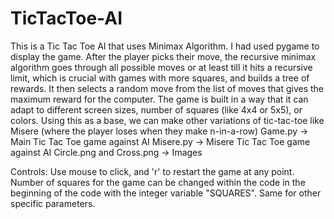 # TicTacToe-AI
This is a Tic Tac Toe AI that uses Minimax Algorithm. I had used pygame to display the game. After the player picks their move, the recursive minimax algorithm goes through all possible moves or at least till it hits a recursive limit, which is crucial with games with more squares, and builds a tree of rewards. It then selects a random move from the list of moves that gives the  maximum reward for the computer. The game is built in a way that it can adapt to different screen sizes, number of squares (like 4x4 or 5x5), or colors. Using this as a base, we can make other variations of tic-tac-toe like Misere (where the player loses when they make n-in-a-row)
Game.py -> Main Tic Tac Toe game against AI
Misere.py -> Misere Tic Tac Toe game against AI
Circle.png and Cross.png -> Images

Controls:
Use mouse to click, and 'r' to restart the game at any point.
Number of squares for the game can be changed within the code in the beginning of the code with the integer variable "SQUARES". Same for other specific parameters.
